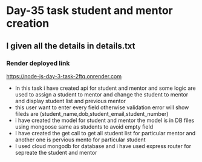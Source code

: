 <h1>Day-35 task student and mentor creation</h1>



<h2>I given all the details in details.txt</h2>

<h3>Render deployed link</h3>

<linl>https://node-js-day-3-task-2ftq.onrender.com</link>

<ul>

<li>In this task i have created api for student and mentor and some logic are used to assign a student to mentor and change the student to mentor and display student list and previous mentor </li>

<li>this user want to enter every field otherwise validation error will show fileds are (student_name,dob,student_email,student_number)</li>

<li>i have created the model for student and mentor the model is in DB files using mongoose same as students to avoid empty field</li>

<li>I have created the get call to get all student list for particular mentor and another one is pervious mento for particular student
</li>

<li>I used cloud mongodb for database and i have used express router for sepreate the student and mentor</li>
  
</ul>
